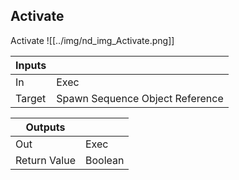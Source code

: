 ## Activate
Activate
![[../img/nd_img_Activate.png]]

|Inputs||
|--|--|
| In | Exec |
| Target | Spawn Sequence Object Reference |

|Outputs||
|--|--|
| Out | Exec |
| Return Value | Boolean |
